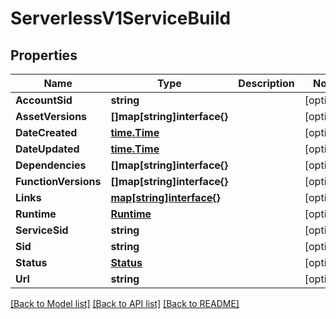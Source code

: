 # ServerlessV1ServiceBuild

## Properties

Name | Type | Description | Notes
------------ | ------------- | ------------- | -------------
**AccountSid** | **string** |  | [optional] 
**AssetVersions** | **[]map[string]interface{}** |  | [optional] 
**DateCreated** | [**time.Time**](time.Time.md) |  | [optional] 
**DateUpdated** | [**time.Time**](time.Time.md) |  | [optional] 
**Dependencies** | **[]map[string]interface{}** |  | [optional] 
**FunctionVersions** | **[]map[string]interface{}** |  | [optional] 
**Links** | [**map[string]interface{}**](.md) |  | [optional] 
**Runtime** | [**Runtime**](runtime.md) |  | [optional] 
**ServiceSid** | **string** |  | [optional] 
**Sid** | **string** |  | [optional] 
**Status** | [**Status**](status.md) |  | [optional] 
**Url** | **string** |  | [optional] 

[[Back to Model list]](../README.md#documentation-for-models) [[Back to API list]](../README.md#documentation-for-api-endpoints) [[Back to README]](../README.md)


